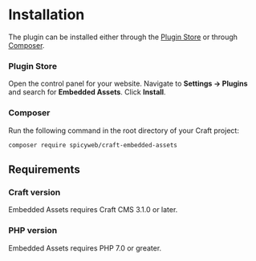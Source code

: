 # Installation

The plugin can be installed either through the [Plugin Store](https://plugins.craftcms.com/) or through [Composer](https://packagist.org/).

### Plugin Store
Open the control panel for your website. Navigate to **Settings &rarr; Plugins** and search for **Embedded Assets**. Click **Install**.

### Composer
Run the following command in the root directory of your Craft project:
```
composer require spicyweb/craft-embedded-assets
```

## Requirements

### Craft version
Embedded Assets requires Craft CMS 3.1.0 or later.

### PHP version
Embedded Assets requires PHP 7.0 or greater.
